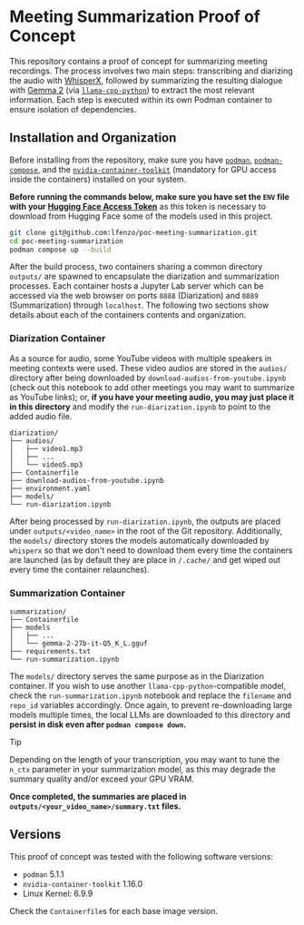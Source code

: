 # Meeting Summarization Proof of Concept

This repository contains a proof of concept for summarizing meeting recordings. The process involves two main steps: transcribing and diarizing the audio with [WhisperX](https://github.com/m-bain/whisperX), followed by summarizing the resulting dialogue with [Gemma 2](https://blog.google/technology/developers/google-gemma-2/) (via [`llama-cpp-python`](https://github.com/abetlen/llama-cpp-python)) to extract the most relevant information. Each step is executed within its own Podman container to ensure isolation of dependencies.

## Installation and Organization

Before installing from the repository, make sure you have [`podman`](https://podman.io/),
[`podman-compose`](https://github.com/containers/podman-compose), and the [`nvidia-container-toolkit`](https://docs.nvidia.com/datacenter/cloud-native/container-toolkit/latest/install-guide.html) (mandatory for GPU access inside the containers) installed on your system.

**Before running the commands below, make sure you have set the `ENV` file with your [Hugging Face Access Token](https://huggingface.co/docs/hub/security-tokens)** as this token is necessary to download from Hugging Face some of the models used in this project.

```bash
git clone git@github.com:lfenzo/poc-meeting-summarization.git
cd poc-meeting-summarization
podman compose up --build
```

After the build process, two containers sharing a common directory `outputs/` are spawned to encapsulate the diarization and summarization processes. Each container hosts a Jupyter Lab server which can be accessed via the web browser on ports `8888` (Diarization) and `8889` (Summarization) through `localhost`. The following two sections show details about each of the containers contents and organization.

### Diarization Container

As a source for audio, some YouTube videos with multiple speakers in meeting contexts were used. These video audios are stored in the `audios/` directory after being downloaded by `download-audios-from-youtube.ipynb` (check out this notebook to add other meetings you may want to summarize as YouTube links); or, **if you have your meeting audio, you may just place it in this directory** and modify the `run-diarization.ipynb` to point to the added audio file.

```
diarization/
├── audios/
│   ├── video1.mp3
│   ├── ...
│   └── video5.mp3
├── Containerfile
├── download-audios-from-youtube.ipynb
├── environment.yaml
├── models/
└── run-diarization.ipynb
```

After being processed by `run-diarization.ipynb`, the outputs are placed under `outputs/<video_name>` in the root of the Git repository. Additionally, the `models/` directory stores the models automatically downloaded by `whisperx` so that we don't need to download them every time the containers are launched (as by default they are place in `/.cache/` and get wiped out every time the container relaunches).

### Summarization Container

```
summarization/
├── Containerfile
├── models
│   ├── ...
│   └── gemma-2-27b-it-Q5_K_L.gguf
├── requirements.txt
└── run-summarization.ipynb
```

The `models/` directory serves the same purpose as in the Diarization container. If you wish to use another `llama-cpp-python`-compatible model, check the `run-summarization.ipynb` notebook and replace the `filename` and `repo_id` variables accordingly. Once again, to prevent re-downloading large models multiple times, the local LLMs are downloaded to this directory and **persist in disk even after `podman compose down`.**

> [!TIP]
> Depending on the length of your transcription, you may want to tune the `n_ctx` parameter in your summarization model, as this may degrade the summary quality and/or exceed your GPU VRAM.

**Once completed, the summaries are placed in `outputs/<your_video_name>/summary.txt` files.**

## Versions

This proof of concept was tested with the following software versions:
- `podman` 5.1.1
- `nvidia-container-toolkit` 1.16.0
- Linux Kernel: 6.9.9

Check the `Containerfile`s for each base image version.
